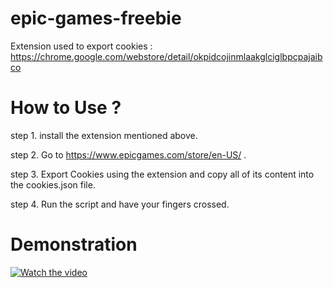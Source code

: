 # epic-games-freebie
Extension used to export cookies : https://chrome.google.com/webstore/detail/okpidcojinmlaakglciglbpcpajaibco

# How to Use ?
step 1. install the extension mentioned above.

step 2. Go to https://www.epicgames.com/store/en-US/ . 

step 3. Export Cookies using the extension and copy all of its content into the cookies.json file.

step 4. Run the script and have your fingers crossed.

# Demonstration 

[![Watch the video](https://img.youtube.com/vi/mkQ0RNAbO1A/maxresdefault.jpg)](https://youtu.be/mkQ0RNAbO1A)
